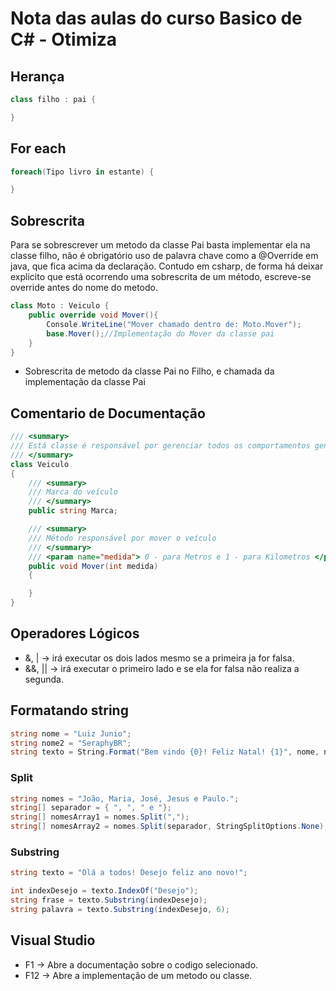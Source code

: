 # Nota das aulas do curso Basico de C# - Otimiza

## Herança

```csharp
class filho : pai {

}
```

## For each

```csharp
foreach(Tipo livro in estante) {

}
```

## Sobrescrita

Para se sobrescrever um metodo da classe Pai basta implementar ela na classe
filho, não é obrigatório uso de palavra chave como a @Override em java, que fica
acima da declaração. Contudo em csharp, de forma há deixar explicito que está
ocorrendo uma sobrescrita de um método, escreve-se override antes do nome do
metodo.

```csharp
class Moto : Veiculo {
    public override void Mover(){
        Console.WriteLine("Mover chamado dentro de: Moto.Mover");
        base.Mover();//Implementação do Mover da classe pai
    }
}
```

-   Sobrescrita de metodo da classe Pai no Filho, e chamada da implementação da classe Pai

## Comentario de Documentação

```csharp
/// <summary>
/// Está classe é responsável por gerenciar todos os comportamentos genéricos de um veículo
/// </summary>
class Veiculo
{
    /// <summary>
    /// Marca do veículo
    /// </summary>
    public string Marca;

    /// <summary>
    /// Método responsável por mover o veículo
    /// </summary>
    /// <param name="medida"> 0 - para Metros e 1 - para Kilometros </param>
    public void Mover(int medida)
    {

    }
}
```

## Operadores Lógicos

-   &, | -> irá executar os dois lados mesmo se a primeira ja for falsa.
-   &&, || -> irá executar o primeiro lado e se ela for falsa não realiza a segunda.

## Formatando string

```csharp
string nome = "Luiz Junio";
string nome2 = "SeraphyBR";
string texto = String.Format("Bem vindo {0}! Feliz Natal! {1}", nome, nome2);
```

### Split

```csharp
string nomes = "João, Maria, José, Jesus e Paulo.";
string[] separador = { ", ", " e "};
string[] nomesArray1 = nomes.Split(",");
string[] nomesArray2 = nomes.Split(separador, StringSplitOptions.None);
```

### Substring

```csharp
string texto = "Olá a todos! Desejo feliz ano novo!";

int indexDesejo = texto.IndexOf("Desejo");
string frase = texto.Substring(indexDesejo);
string palavra = texto.Substring(indexDesejo, 6);
```

## Visual Studio

-   F1 -> Abre a documentação sobre o codigo selecionado.
-   F12 -> Abre a implementação de um metodo ou classe.
